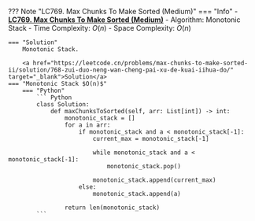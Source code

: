 ??? Note "LC769. Max Chunks To Make Sorted (Medium)"
    === "Info"
        - **<a href="https://leetcode.cn/problems/max-chunks-to-make-sorted/" target="_blank">LC769. Max Chunks To Make Sorted (Medium)</a>**
        - Algorithm: Monotonic Stack
        - Time Complexity: $O(n)$
        - Space Complexity: $O(n)$

    === "Solution"
        Monotonic Stack.

        <a href="https://leetcode.cn/problems/max-chunks-to-make-sorted-ii/solution/768-zui-duo-neng-wan-cheng-pai-xu-de-kuai-iihua-do/" target="_blank">Solution</a>
    === "Monotonic Stack $O(n)$"
        === "Python"
            ``` Python
            class Solution:
                def maxChunksToSorted(self, arr: List[int]) -> int:
                    monotonic_stack = []
                    for a in arr:
                        if monotonic_stack and a < monotonic_stack[-1]:
                            current_max = monotonic_stack[-1]

                            while monotonic_stack and a < monotonic_stack[-1]:
                                monotonic_stack.pop()

                            monotonic_stack.append(current_max)
                        else:
                            monotonic_stack.append(a)

                    return len(monotonic_stack)                
            ```